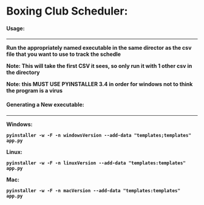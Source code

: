 Boxing Club Scheduler:
===
<h4>Usage:<h4>
<hr>
Run the appropriately named executable in the same director as the csv file that you want to use to track the schedle

<b>Note:</b> This will take the first CSV it sees, so only run it with 1 other csv in the directory

<b>Note:</b> this MUST USE PYINSTALLER <b>3.4</b> in order for windows not to think the program is a virus

<h4>Generating a New executable:<h4>
<hr>
Windows:

`pyinstaller -w -F -n windowsVersion --add-data "templates;templates" app.py`

Linux:

`pyinstaller -w -F -n linuxVersion --add-data "templates:templates" app.py`

Mac:

`pyinstaller -w -F -n macVersion --add-data "templates:templates" app.py`
